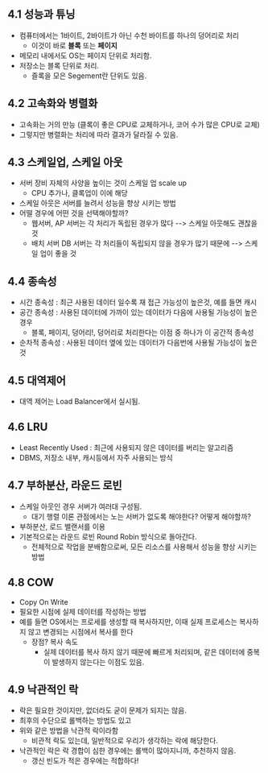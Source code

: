 ## 4.1 성능과 튜닝

- 컴퓨터에서는 1바이트, 2바이트가 아닌 수천 바이트를 하나의 덩어리로 처리
  - 이것이 바로 **블록** 또는 **페이지**
- 메모리 내에서도 OS는 페이지 단위로 처리함.
- 저장소는 블록 단위로 처리.
  - 즐록을 모은 Segement란 단위도 있음.





## 4.2 고속화와 병렬화

- 고속화는 거의 만능 (클록이 좋은 CPU로 교체하거나, 코어 수가 많은 CPU로 교체)
- 그렇지만 병렬화는 처리에 따라 결과가 달라질 수 있음.



## 4.3 스케일업, 스케일 아웃

- 서버 장비 자체의 사양을 높이는 것이 스케일 업 scale up
  - CPU 추가나, 클록업이 이에 해당
- 스케일 아웃은 서버를 늘려서 성능을 향상 시키는 방법
- 어떨 경우에 어떤 것을 선택해야할까?
  - 웹서버, AP 서버는 각 처리가 독립된 경우가 많다 --> 스케일 아웃해도 괜찮을 것
  - 배치 서버 DB 서버는 각 처리들이 독립되지 않을 경우가 많기 때문에 --> 스케일 업이 좋을 것



## 4.4 종속성

- 시간 종속성 : 최근 사용된 데이터 일수록 재 접근 가능성이 높은것, 예를 들면 캐시
- 공간 종속성 : 사용된 데이터에 가까이 있는 데이터가 다음에 사용될 가능성이 높은 경우
  - 블록, 페이지, 덩어리!, 덩어리로 처리한다는 이점 중 하나가 이 공간적 종속성
- 순차적 종속성 : 사용된 데이터 옆에 있는 데이터가 다음번에 사용될 가능성이 높은 것





## 4.5 대역제어

- 대역 제어는 Load Balancer에서 실시됨.



## 4.6 LRU

- Least Recently Used : 최근에 사용되지 않은 데이터를 버리는 알고리즘
- DBMS, 저장소 내부, 캐시등에서 자주 사용되는 방식



## 4.7 부하분산, 라운드 로빈

- 스케일 아웃인 경우 서버가 여러대 구성됨.
  - 대기 행렬 이론 관점에서는 노는 서버가 없도록 해야한다? 어떻게 해야할까?
- 부하분산, 로드 밸랜서를 이용
- 기본적으로는 라운드 로빈 Round Robin 방식으로 돌아간다.
  - 전체적으로 작업을 분배함으로써, 모든 리소스를 사용해서 성능을 향상 시키는 방법



## 4.8 COW

- Copy On Write
- 필요한 시점에 실제 데이터를 작성하는 방법
- 예를 들면 OS에서는 프로세를 생성할 때 복사하지만, 이때 실제 프로세스는 복사하지 않고 변경되는 시점에서 복사를 한다
  - 장점? 복사 속도
    - 실제 데이터를 복사 하지 않기 때문에 빠르게 처리되며, 같은 데이터에 중복이 발생하지 않는다는 이점도 있음.



## 4.9 낙관적인 락

- 락은 필요한 것이지만, 없더라도 굳이 문제가 되지는 않음.
- 최후의 수단으로 롤백하는 방법도 있고
- 위와 같은 방법을 낙관적 락이라함
  - 비관적 락도 있는데, 일반적으로 우리가 생각하는 락에 해당한다.
- 낙관적인 락은 락 경합이 심한 경우에는 롤백이 많아지니까, 추천하지 않음.
  - 갱신 빈도가 적은 경우에는 적합하다!

